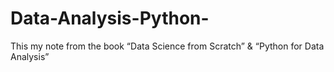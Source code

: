 # Data-Analysis-Python-
This my note from the book “Data Science from Scratch” &amp; “Python for Data Analysis”
